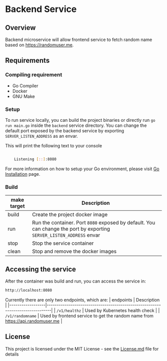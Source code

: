 # Backend Service

## Overview
Backend microservice will allow frontend service to fetch random name based on https://randomuser.me.


## Requirements

### Compiling requirement
- Go Compiler
- Docker
- GNU Make

### Setup
To run service locally, you can build the project binaries or directly run `go run main.go` inside the `backend` service directory. You can change the default port exposed by the backend service by exporting `SERVER_LISTEN_ADDRESS` as an envar.

This will print the following text to your console
```bash

	Listening [::]:8080

```

For more information on how to setup your Go environment, please visit [Go Installation](https://golang.org/doc/install) page.

### Build
| make target | Description                                                                                                            |
|-------------|------------------------------------------------------------------------------------------------------------------------|
| build       | Create the project docker image                                                                                        |
| run         | Run the container. Port `8080` exposed by default. You can change the port by exporting `SERVER_LISTEN_ADDRESS` envar  |
| stop        | Stop the service container                                                                                             |
| clean       | Stop and remove the docker images                                                                                      |

## Accessing the service
After the container was build and run, you can access the service in:

```bash
http://localhost:8080
```

Currently there are only two endpoints, which are:
| endpoints        | Description                                                                    |
|------------------|--------------------------------------------------------------------------------|
| `/v1/healthz`    | Used by Kubernetes health check                                                |
| `/v1/randomname` | Used by frontend service to get the random name from https://api.randomuser.me |


## License
This project is licensed under the MIT License - see the [License.md](https://github.com/ermusthofa/randomname/blob/master/LICENSE) file for details